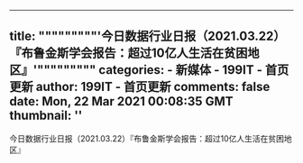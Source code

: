 
---
title: """""""""'今日数据行业日报（2021.03.22）『布鲁金斯学会报告：超过10亿人生活在贫困地区』'"""""""""
categories: 
    - 新媒体
    - 199IT - 首页更新
author: 199IT - 首页更新
comments: false
date: Mon, 22 Mar 2021 00:08:35 GMT
thumbnail: ''
---

<div>   
今日数据行业日报（2021.03.22）『布鲁金斯学会报告：超过10亿人生活在贫困地区』  
</div>
            